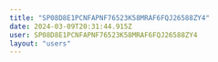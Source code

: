 ```yaml
---
title: "SP08D8E1PCNFAPNF76523K58MRAF6FQJ26588ZY4"
date: 2024-03-09T20:31:44.915Z
user: SP08D8E1PCNFAPNF76523K58MRAF6FQJ26588ZY4
layout: "users"
---
```

    